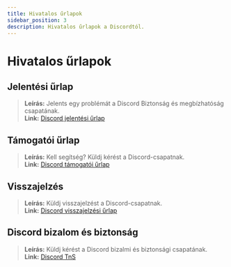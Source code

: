 ```yaml
---
title: Hivatalos űrlapok
sidebar_position: 3
description: Hivatalos űrlapok a Discordtól.
---
```


# Hivatalos űrlapok

## **Jelentési űrlap**

> **Leírás:** Jelents egy problémát a Discord Biztonság és megbízhatóság csapatának.   <br/>
**Link:** [Discord jelentési űrlap](https://dis.gd/report)

## **Támogatói űrlap**

> **Leírás:** Kell segítség? Küldj kérést a Discord-csapatnak.   <br/>
**Link:**  [Discord támogatói űrlap](https://dis.gd/contact)

## **Visszajelzés**

> **Leírás:** Küldj visszajelzést a Discord-csapatnak.   <br/>
**Link:**  [Discord visszajelzési űrlap](https://dis.gd/feedback)

## **Discord bizalom és biztonság**

> **Leírás:** Küldj kérést a Discord bizalmi és biztonsági csapatának.   <br/>
**Link:** [Discord TnS](https://dis.gd/request)
